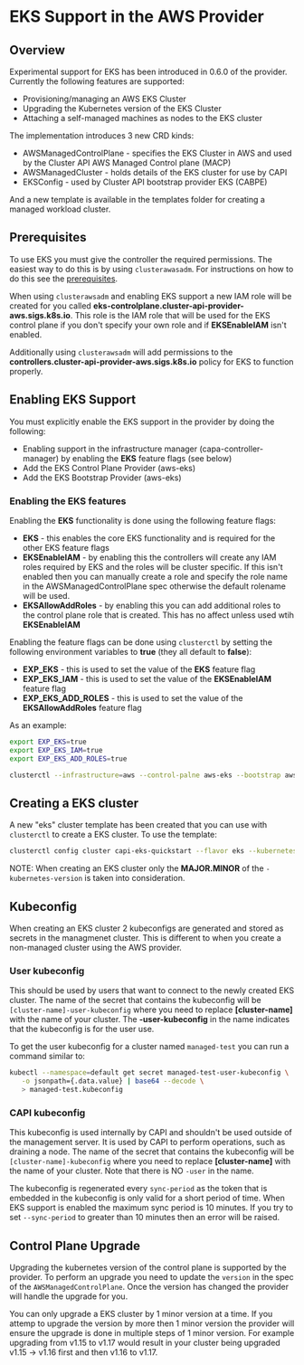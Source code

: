 # EKS Support in the AWS Provider

## Overview

Experimental support for EKS has been introduced in 0.6.0 of the provider. Currently the following features are supported:

* Provisioning/managing an AWS EKS Cluster
* Upgrading the Kubernetes version of the EKS Cluster
* Attaching a self-managed machines as nodes to the EKS cluster

The implementation introduces 3 new CRD kinds:

* AWSManagedControlPlane - specifies the EKS Cluster in AWS and used by the Cluster API AWS Managed Control plane (MACP)
* AWSManagedCluster - holds details of the EKS cluster for use by CAPI
* EKSConfig - used by Cluster API bootstrap provider EKS (CABPE)

And a new template is available in the templates folder for creating a managed workload cluster.

## Prerequisites

To use EKS you must give the controller the required permissions. The easiest way to do this is by using `clusterawasadm`. For instructions on how to do this see the [prerequisites](./using-clusterawsadm-to-fulfill-prerequisites.md).

When using `clusterawsadm` and enabling EKS support a new IAM role will be created for you called **eks-controlplane.cluster-api-provider-aws.sigs.k8s.io**. This role is the IAM role that will be used for the EKS control plane if you don't specify your own role and if **EKSEnableIAM** isn't enabled.

Additionally using `clusterawsadm` will add permissions to the **controllers.cluster-api-provider-aws.sigs.k8s.io** policy for EKS to function properly.  

## Enabling EKS Support

You must explicitly enable the EKS support in the provider by doing the following:

* Enabling support in the infrastructure manager (capa-controller-manager) by enabling the **EKS** feature flags (see below)
* Add the EKS Control Plane Provider (aws-eks)
* Add the EKS Bootstrap Provider (aws-eks)

### Enabling the **EKS** features

Enabling the **EKS** functionality is done using the following feature flags:

* **EKS** - this enables the core EKS functionality and is required for the other EKS feature flags
* **EKSEnableIAM** - by enabling this the controllers will create any IAM roles required by EKS and the roles will be cluster specific. If this isn't enabled then you can manually create a role and specify the role name in the AWSManagedControlPlane spec otherwise the default rolename will be used.
* **EKSAllowAddRoles** - by enabling this you can add additional roles to the control plane role that is created. This has no affect unless used wtih __EKSEnableIAM__

Enabling the feature flags can be done using `clusterctl` by setting the following environment variables to **true** (they all default to **false**):

* **EXP_EKS** - this is used to set the value of the **EKS** feature flag
* **EXP_EKS_IAM** - this is used to set the value of the **EKSEnableIAM** feature flag
* **EXP_EKS_ADD_ROLES** - this is used to set the value of the **EKSAllowAddRoles** feature flag

As an example:

```bash
export EXP_EKS=true
export EXP_EKS_IAM=true
export EXP_EKS_ADD_ROLES=true

clusterctl --infrastructure=aws --control-palne aws-eks --bootstrap aws-eks
```

## Creating a EKS cluster

A new "eks" cluster template has been created that you can use with `clusterctl` to create a EKS cluster. To use the template:

```bash
clusterctl config cluster capi-eks-quickstart --flavor eks --kubernetes-version v1.17.3 --worker-machine-count=3 > capi-eks-quickstart.yaml
```

NOTE: When creating an EKS cluster only the **MAJOR.MINOR** of the `-kubernetes-version` is taken into consideration.

## Kubeconfig

When creating an EKS cluster 2 kubeconfigs are generated and stored as secrets in the managmenet cluster. This is different to when you create a non-managed cluster using the AWS provider.

### User kubeconfig

This should be used by users that want to connect to the newly created EKS cluster. The name of the secret that contains the kubeconfig will be `[cluster-name]-user-kubeconfig` where you need to replace **[cluster-name]** with the name of your cluster. The **-user-kubeconfig** in the name indicates that the kubeconfig is for the user use.

To get the user kubeconfig for a cluster named `managed-test` you can run a command similar to:

```bash
kubectl --namespace=default get secret managed-test-user-kubeconfig \
   -o jsonpath={.data.value} | base64 --decode \
   > managed-test.kubeconfig
```

### CAPI kubeconfig

This kubeconfig is used internally by CAPI and shouldn't be used outside of the management server. It is used by CAPI to perform operations, such as draining a node. The name of the secret that contains the kubeconfig will be `[cluster-name]-kubeconfig` where you need to replace **[cluster-name]** with the name of your cluster. Note that there is NO `-user` in the name.

The kubeconfig is regenerated every `sync-period` as the token that is embedded in the kubeconfig is only valid for a short period of time. When EKS support is enabled the maximum sync period is 10 minutes. If you try to set `--sync-period` to greater than 10 minutes then an error will be raised.

## Control Plane Upgrade

Upgrading the kubernetes version of the control plane is supported by the provider. To perform an upgrade you need to update the `version` in the spec of the `AWSManagedControlPlane`. Once the version has changed the provider will handle the upgrade for you.

You can only upgrade a EKS cluster by 1 minor version at a time. If you attemp to upgrade the version by more then 1 minor version the provider will ensure the upgrade is done in multiple steps of 1 minor version. For example upgrading from v1.15 to v1.17 would result in your cluster being upgraded v1.15 -> v1.16 first and then v1.16 to v1.17.
